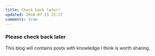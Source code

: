 ```yaml
---
title: Check back later!
updated: 2016-07-25 15:17
comments: true
---
```


### Please check back later

This blog will contains posts with knowledge I think is worth sharing.